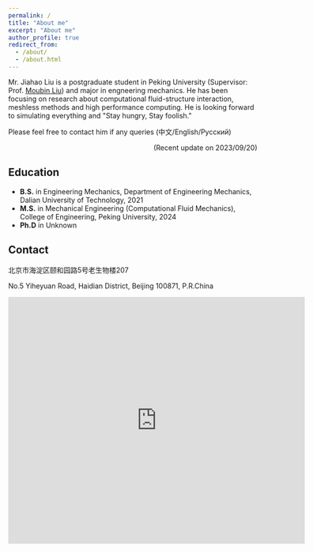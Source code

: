 ```yaml
---
permalink: /
title: "About me"
excerpt: "About me"
author_profile: true
redirect_from: 
  - /about/
  - /about.html
---
```


Mr. Jiahao Liu is a postgraduate student in Peking University (Supervisor: Prof. [Moubin Liu](https://scholar.google.com/citations?user=guclLlYAAAAJ&hl=en)) and major in engneering mechanics. He has been focusing on research about computational fluid-structure interaction, meshless methods and high performance computing. He is looking forward to simulating everything and "Stay hungry, Stay foolish."

Please feel free to contact him if any queries (中文/English/Русский)

<p align="right"> (Recent update on 2023/09/20) </p>

## Education

* **B.S.** in Engineering Mechanics, Department of Engineering Mechanics, Dalian University of Technology, 2021
* **M.S.** in Mechanical Engineering (Computational Fluid Mechanics), College of Engineering, Peking University, 2024
* **Ph.D** in Unknown

## Contact

北京市海淀区颐和园路5号老生物楼207

No.5 Yiheyuan Road, Haidian District, Beijing 100871, P.R.China

<iframe src="https://www.google.com/maps/embed?pb=!1m18!1m12!1m3!1d764.1770597606455!2d116.31114926983642!3d39.992624999999975!2m3!1f0!2f0!3f0!3m2!1i1024!2i768!4f13.1!3m3!1m2!1s0x35f056b218c9b797%3A0x11eb94f4c3cc4351!2sPeking%20University%20Student%20Society%20and%20Technology%20Association!5e0!3m2!1sen!2s!4v1695213221767!5m2!1sen!2s" width="600" height="500" style="border:0;" allowfullscreen="" loading="lazy" referrerpolicy="no-referrer-when-downgrade"></iframe>